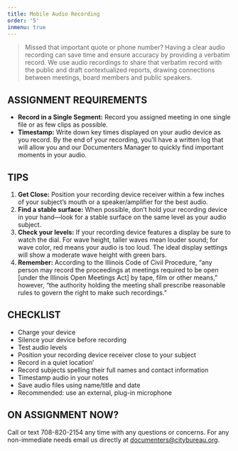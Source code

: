 ```yaml
---
title: Mobile Audio Recording
order: '5'
inmenu: true
---
```

> Missed that important quote or phone number? Having a clear audio recording can save time and ensure accuracy by providing a verbatim record. We use audio recordings to share that verbatim record with the public and draft contextualized reports, drawing connections between meetings, board members and public speakers.

## ASSIGNMENT REQUIREMENTS

* **Record in a Single Segment:** Record you assigned meeting in one single file or as few clips as possible. 
* **Timestamp:** Write down key times displayed on your audio device as you record. By the end of your recording, you’ll have a written log that will allow you and our Documenters Manager to quickly find important moments in your audio.

## TIPS

1. **Get Close:** Position your recording device receiver within a few inches of your subject’s mouth or a speaker/amplifier for the best audio.
2. **Find a stable surface:** When possible, don’t hold your recording device in your hand—look for a stable surface on the same level as your audio subject.
3. **Check your levels:** If your recording device features a display be sure to watch the dial. For wave height, taller waves mean louder sound; for wave color, red means your audio is too loud. The ideal display settings will show a moderate wave height with green bars.
4. **Remember:** According to the Illinois Code of Civil Procedure, “any person may record the proceedings at meetings required to be open \[under the Illinois Open Meetings Act] by tape, film or other means,” however, “the authority holding the meeting shall prescribe reasonable rules to govern the right to make such recordings.”

## CHECKLIST

* Charge your device
* Silence your device before recording
* Test audio levels
* Position your recording device receiver close to your subject
* Record in a quiet location’
* Record subjects spelling their full names and contact information
* Timestamp audio in your notes
* Save audio files using name/title and date
* Recommended: use an external, plug-in microphone

## ON ASSIGNMENT NOW?

Call or text 708-820-2154 any time with any questions or concerns. For any non-immediate needs email us directly at documenters@citybureau.org.
